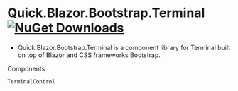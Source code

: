 # Quick.Blazor.Bootstrap.Terminal [![NuGet Downloads](https://img.shields.io/nuget/dt/Quick.Blazor.Bootstrap.Terminal.svg)](https://www.nuget.org/packages/Quick.Blazor.Bootstrap.Terminal/)

* Quick.Blazor.Bootstrap.Terminal is a component library for Terminal built on top of Blazor and CSS frameworks Bootstrap.

Components
```
TerminalControl
```
